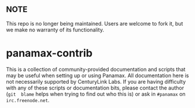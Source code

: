 ## NOTE

This repo is no longer being maintained. Users are welcome to fork it, but we make no warranty of its functionality.

panamax-contrib
===============

This is a collection of community-provided documentation and scripts that may 
be useful when setting up or using Panamax. All documentation here is not 
necessarily supported by CenturyLink Labs. If you are having difficulty with 
any of these scripts or documentation bits, please contact the author (`git 
blame` helps when trying to find out who this is) or ask in `#panamax` on 
`irc.freenode.net`.
